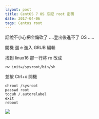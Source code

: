 ```yaml
---
layout: post
title: CentOS 7 OS 忘記 root 密碼
date: 2017-04-06
tags: Centos root
---
```

話說不小心把金鑰砍了 ....登出後進不了 OS .....

 開機 選 e 進入 GRUB 編輯

找到 linux16 那一行將 ro 改成 
```
rw init=/sysroot/bin/sh
```
並按 Ctrl+x 開機

```
chroot /sysroot
passwd root
tocuh /.autorelabel
exit
reboot
```

<img src="/images/posts/Server/p50.jpg">
 
